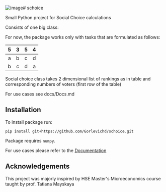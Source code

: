 ![image](https://github.com/Gorlevichd/schoice/assets/59909335/cac35d8a-8fd4-4b65-846b-b71ff1c21408)# schoice

Small Python project for Social Choice calculations

Consists of one big class:

For now, the package works only with tasks that are formulated as follows:

| 5 | 3 | 5 | 4 |
|:-:|:-:|:-:|:-:|
| a | b | c | d |
| b | c | d | a |

Social choice class takes 2 dimensional list of rankings as in table and corresponding numbers of voters (first row of the table)

For use cases see docs/Docs.md

## Installation 

To install package run:

`pip install git+https://github.com/Gorlevichd/schoice.git`

Package requires `numpy`.

For use cases please refer to the [Documentation](https://github.com/Gorlevichd/schoice/blob/main/docs/Docs.md)

## Acknowledgements

This project was majorly inspired by HSE Master's Microeconomics course taught by prof. Tatiana Mayskaya
